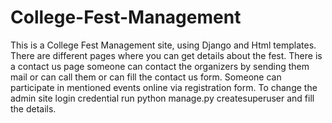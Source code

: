 # College-Fest-Management

This is a College Fest Management site, using Django and Html templates. There are different pages where you can get details about the fest. There is a contact us page someone can contact the organizers by sending them mail or can call them or can fill the contact us form. Someone can participate in mentioned events online via registration form. To change the admin site login credential run python manage.py createsuperuser and fill the details.
